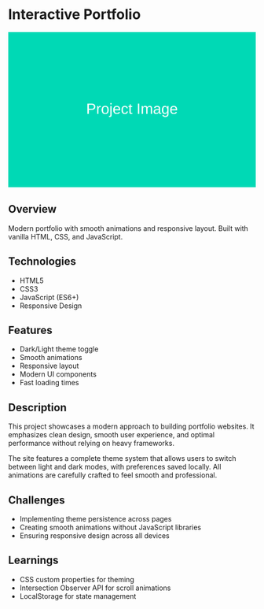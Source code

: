 # Interactive Portfolio

![Cover Image](../assets/images/projects/interactive-portfolio.jpg)

## Overview
Modern portfolio with smooth animations and responsive layout. Built with vanilla HTML, CSS, and JavaScript.

## Technologies
- HTML5
- CSS3
- JavaScript (ES6+)
- Responsive Design

## Features
- Dark/Light theme toggle
- Smooth animations
- Responsive layout
- Modern UI components
- Fast loading times

## Description
This project showcases a modern approach to building portfolio websites. It emphasizes clean design, smooth user experience, and optimal performance without relying on heavy frameworks.

The site features a complete theme system that allows users to switch between light and dark modes, with preferences saved locally. All animations are carefully crafted to feel smooth and professional.

## Challenges
- Implementing theme persistence across pages
- Creating smooth animations without JavaScript libraries
- Ensuring responsive design across all devices

## Learnings
- CSS custom properties for theming
- Intersection Observer API for scroll animations
- LocalStorage for state management
